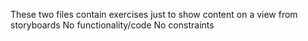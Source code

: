These two files contain exercises just to show content on a view from storyboards
No functionality/code
No constraints
